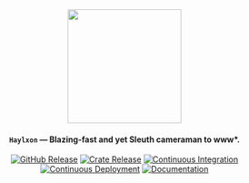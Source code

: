 <div align="center">

  <a href="https://github.com/bytehunt/haylxon">
    <img src="https://0x0.st/HoHA.png" width="200" height="200">
  </a>

<h4><strong><code>Haylxon</code></strong> — Blazing-fast and yet Sleuth cameraman to www*.</h4>


<a href="https://github.com/bytehunt/haylxon/releases"><img src="https://img.shields.io/github/v/release/bytehunt/haylxon?style=flat&amp;labelColor=56534b&amp;color=c1c1b6&amp;logo=GitHub&amp;logoColor=white" alt="GitHub Release"></a>
<a href="https://crates.io/crates/haylxon/"><img src="https://img.shields.io/crates/v/haylxon?style=flat&amp;labelColor=56534b&amp;color=c1c1b6&amp;logo=Rust&amp;logoColor=white" alt="Crate Release"></a>
<a href="https://github.com/bytehunt/haylxon/actions?query=workflow%3A%22Continuous+Integration%22"><img src="https://img.shields.io/github/actions/workflow/status/bytehunt/haylxon/ci.yml?branch=main&amp;style=flat&amp;labelColor=56534b&amp;color=c1c1b6&amp;logo=GitHub%20Actions&amp;logoColor=white" alt="Continuous Integration"></a>
<a href="https://github.com/bytehunt/haylxon/actions?query=workflow%3A%22Continuous+Deployment%22"><img src="https://img.shields.io/github/actions/workflow/status/bytehunt/haylxon/cd.yml?style=flat&amp;labelColor=56534b&amp;color=c1c1b6&amp;logo=GitHub%20Actions&amp;logoColor=white&amp;label=deploy" alt="Continuous Deployment"></a>
<a href="https://docs.rs/haylxon/"><img src="https://img.shields.io/docsrs/haylxon?style=flat&amp;labelColor=56534b&amp;color=c1c1b6&amp;logo=Rust&amp;logoColor=white" alt="Documentation"></a>

</div>

